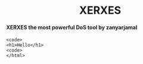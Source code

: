 
<html>
    <h1 style="text-align:center;">XERXES</h1>
    <h4>XERXES the most powerful DoS tool by zanyarjamal</h4>
    
    <code>
    <h1>Hello</h1>
    <code>
    </html>

